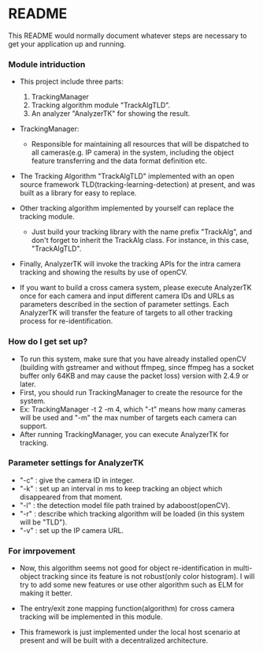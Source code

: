 # README #

This README would normally document whatever steps are necessary to get your application up and running.

### Module intriduction ###

* This project include three parts: 
  1. TrackingManager
  2. Tracking algorithm module "TrackAlgTLD".
  3. An analyzer "AnalyzerTK" for showing the result.
  
* TrackingManager:
    * Responsible for maintaining all resources that will be dispatched to all cameras(e.g. IP camera) in the system, including the object feature transferring and the data format definition etc.

* The Tracking Algorithm "TrackAlgTLD" implemented with an open source framework TLD(tracking-learning-detection) at present, and was built as a library for easy to replace.

* Other tracking algorithm implemented by yourself can replace the tracking module. 
    * Just build your tracking library with the name prefix "TrackAlg", and don't forget to inherit the TrackAlg class. For instance, in this case, "TrackAlgTLD".

* Finally, AnalyzerTK will invoke the tracking APIs for the intra camera tracking and showing the results by use of openCV.

* If you want to build a cross camera system, please execute AnalyzerTK once for each camera and input different camera IDs and URLs as parameters described in the section of parameter settings. Each AnalyzerTK will transfer the feature of targets to all other tracking process for re-identification.

### How do I get set up? ###

* To run this system, make sure that you have already installed openCV (building with gstreamer and without ffmpeg, since ffmpeg has a socket buffer only 64KB and may cause the packet loss) version with 2.4.9 or later.
* First, you should run TrackingManager to create the resource for the system.
* Ex: TrackingManager -t 2 -m 4, which "-t" means how many cameras will be used and "-m" the max number of targets each camera can support.
* After running TrackingManager, you can execute AnalyzerTK for tracking.

### Parameter settings for AnalyzerTK ###

* "-c" : give the camera ID in integer.
* "-k" : set up an interval in ms to keep tracking an object which disappeared from that moment.
* "-l" : the detection model file path trained by adaboost(openCV).
* "-r" : describe which tracking algorithm will be loaded (in this system will be "TLD").
* "-v" : set up the IP camera URL.

### For imrpovement ###

* Now, this algorithm seems not good for object re-identification in multi-object tracking since its feature is not robust(only color histogram). I will try to add some new features or use other algorithm such as ELM for making it better.

* The entry/exit zone mapping function(algorithm) for cross camera tracking will be implemented in this module.

* This framework is just implemented under the local host scenario at present and will be built with a decentralized architecture.
